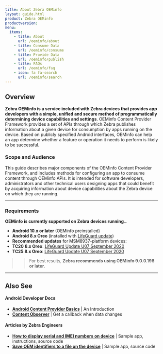 ```yaml
---
title: About Zebra OEMinfo
layout: guide.html
product: Zebra OEMinfo
productversion:
menu:
  items:
    - title: About
      url: /oeminfo/about
    - title: Consume Data
      url: /oeminfo/consume
    - title: Provide Data
      url: /oeminfo/publish
    - title: FAQs
      url: /oeminfo/faq
    - icon: fa fa-search
      url: /oeminfo/search
---
```


## Overview

**Zebra OEMinfo is a service included with Zebra devices that provides app developers with a simple, unified and secure method of programmatically determining device capabilities and settings**. OEMinfo Content Provider Framework provides a set of APIs through which Zebra publishes information about a given device for consumption by apps running on the device. Based on publicly specified Android interfaces, OEMinfo can help an app determine whether a feature or operation it needs to perform is likely to be successful. 


<!-- ADD IF/WHEN DATA PUBLISHING IS PERMITTED BY CUSTOMERS
OEMinfo also can be used by apps as a "standard" mechanism for publishing data the app itself is collecting or creating. This can include inventory data, device location and other collected or changing information. 
 -->


### Scope and Audience

This guide describes major components of the OEMinfo Content Provider Framework, and includes methods for configuring an app to consume content through OEMinfo APIs. It is intended for software developers, administrators and other technical users designing apps that could benefit by acquiring information about device capabilities about the Zebra device on which they are running.

-----

### Requirements

**OEMinfo is currently supported on Zebra devices running**...

* **Android 10.x or later** (OEMinfo preinstalled)
* **Android 8.x Oreo** (installed with [LifeGuard update](https://www.zebra.com/us/en/support-downloads/lifeguard-security.html))
* **Recommended updates** for MSM8937-platform devices:
 * **TC20 8.x Oreo**: [LifeGuard Update U07 September 2020](https://www.zebra.com/us/en/support-downloads/software/operating-system/tc20-operating-system.html)
 * **TC25 8.x Oreo**: [LifeGuard Update U07 September 2020](https://www.zebra.com/us/en/support-downloads/software/operating-system/tc25-operating-system.html)

>>For best results, **Zebra recommends using OEMinfo 9.0.0.198 or later**. 

-----

## Also See

#### Android Developer Docs 
* **[Android Content Provider Basics](https://developer.android.com/guide/topics/providers/content-providers)** | An Introduction
* **[Content Observer](https://developer.android.com/reference/android/database/ContentObserver.html)** | Get a callback when data changes

#### Articles by Zebra Engineers
* **[How to display serial and IMEI numbers on device](https://developer.zebra.com/blog/access-serial-number-and-imei-mobile-computers-running-android-10)** | Sample app, instructions, source code
* **[Save OEM identifiers to a file on the device](https://github.com/ZebraDevs/OEMIdentifiers-Java-Sample)** | Sample app, source code
